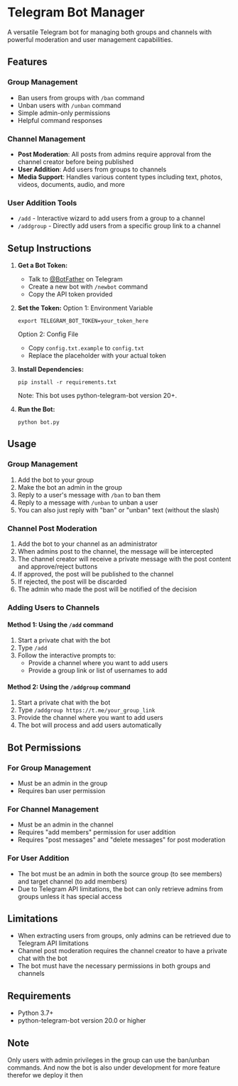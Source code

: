 # Telegram Bot Manager

A versatile Telegram bot for managing both groups and channels with powerful moderation and user management capabilities.

## Features

### Group Management
- Ban users from groups with `/ban` command
- Unban users with `/unban` command
- Simple admin-only permissions
- Helpful command responses

### Channel Management
- **Post Moderation**: All posts from admins require approval from the channel creator before being published
- **User Addition**: Add users from groups to channels
- **Media Support**: Handles various content types including text, photos, videos, documents, audio, and more

### User Addition Tools
- `/add` - Interactive wizard to add users from a group to a channel
- `/addgroup` - Directly add users from a specific group link to a channel

## Setup Instructions

1. **Get a Bot Token:**
   - Talk to [@BotFather](https://t.me/BotFather) on Telegram
   - Create a new bot with `/newbot` command
   - Copy the API token provided

2. **Set the Token:**
   Option 1: Environment Variable
   ```
   export TELEGRAM_BOT_TOKEN=your_token_here
   ```
   
   Option 2: Config File
   - Copy `config.txt.example` to `config.txt`
   - Replace the placeholder with your actual token

3. **Install Dependencies:**
   ```
   pip install -r requirements.txt
   ```
   Note: This bot uses python-telegram-bot version 20+.

4. **Run the Bot:**
   ```
   python bot.py
   ```

## Usage

### Group Management
1. Add the bot to your group
2. Make the bot an admin in the group
3. Reply to a user's message with `/ban` to ban them
4. Reply to a message with `/unban` to unban a user
5. You can also just reply with "ban" or "unban" text (without the slash)

### Channel Post Moderation
1. Add the bot to your channel as an administrator
2. When admins post to the channel, the message will be intercepted
3. The channel creator will receive a private message with the post content and approve/reject buttons
4. If approved, the post will be published to the channel
5. If rejected, the post will be discarded
6. The admin who made the post will be notified of the decision

### Adding Users to Channels
#### Method 1: Using the `/add` command
1. Start a private chat with the bot
2. Type `/add`
3. Follow the interactive prompts to:
   - Provide a channel where you want to add users
   - Provide a group link or list of usernames to add

#### Method 2: Using the `/addgroup` command
1. Start a private chat with the bot
2. Type `/addgroup https://t.me/your_group_link`
3. Provide the channel where you want to add users
4. The bot will process and add users automatically

## Bot Permissions

### For Group Management
- Must be an admin in the group
- Requires ban user permission

### For Channel Management
- Must be an admin in the channel
- Requires "add members" permission for user addition
- Requires "post messages" and "delete messages" for post moderation

### For User Addition
- The bot must be an admin in both the source group (to see members) and target channel (to add members)
- Due to Telegram API limitations, the bot can only retrieve admins from groups unless it has special access

## Limitations

- When extracting users from groups, only admins can be retrieved due to Telegram API limitations
- Channel post moderation requires the channel creator to have a private chat with the bot
- The bot must have the necessary permissions in both groups and channels

## Requirements

- Python 3.7+
- python-telegram-bot version 20.0 or higher

## Note

Only users with admin privileges in the group can use the ban/unban commands. 
And now the bot is also under development for more feature therefor we deploy  it then
